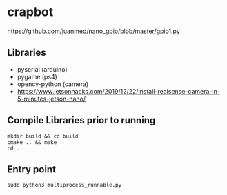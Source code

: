 # crapbot

https://github.com/juanmed/nano_gpio/blob/master/gpio1.py

## Libraries

  - pyserial (arduino)
  - pygame (ps4)
  - opencv-python (camera)
  - https://www.jetsonhacks.com/2019/12/22/install-realsense-camera-in-5-minutes-jetson-nano/

## Compile Libraries prior to running

```
mkdir build && cd build
cmake .. && make
cd ..
```

## Entry point

```
sudo python3 multiprocess_runnable.py
```
